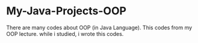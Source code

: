 # My-Java-Projects-OOP
There are many codes about OOP (in Java Language). This codes from my OOP lecture. while i studied, i wrote this codes. 
